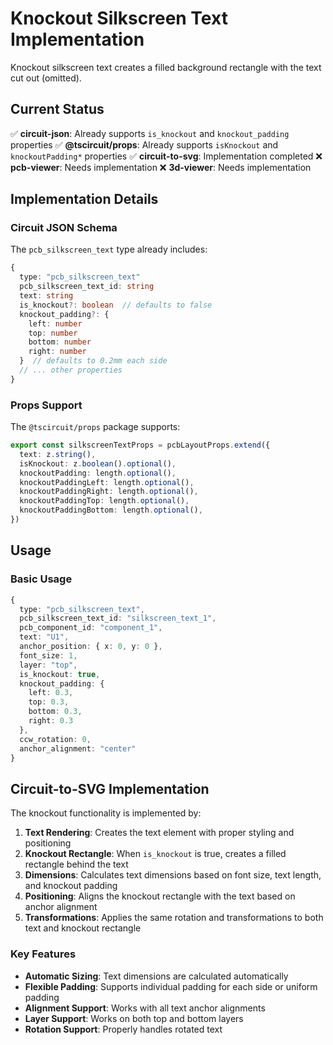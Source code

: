 # Knockout Silkscreen Text Implementation

Knockout silkscreen text creates a filled background rectangle with the text cut out (omitted).

## Current Status

✅ **circuit-json**: Already supports `is_knockout` and `knockout_padding` properties
✅ **@tscircuit/props**: Already supports `isKnockout` and `knockoutPadding*` properties
✅ **circuit-to-svg**: Implementation completed
❌ **pcb-viewer**: Needs implementation
❌ **3d-viewer**: Needs implementation

## Implementation Details

### Circuit JSON Schema

The `pcb_silkscreen_text` type already includes:

```typescript
{
  type: "pcb_silkscreen_text"
  pcb_silkscreen_text_id: string
  text: string
  is_knockout?: boolean  // defaults to false
  knockout_padding?: {
    left: number
    top: number
    bottom: number
    right: number
  }  // defaults to 0.2mm each side
  // ... other properties
}
```

### Props Support

The `@tscircuit/props` package supports:

```typescript
export const silkscreenTextProps = pcbLayoutProps.extend({
  text: z.string(),
  isKnockout: z.boolean().optional(),
  knockoutPadding: length.optional(),
  knockoutPaddingLeft: length.optional(),
  knockoutPaddingRight: length.optional(),
  knockoutPaddingTop: length.optional(),
  knockoutPaddingBottom: length.optional(),
})
```

## Usage

### Basic Usage

```typescript
{
  type: "pcb_silkscreen_text",
  pcb_silkscreen_text_id: "silkscreen_text_1",
  pcb_component_id: "component_1",
  text: "U1",
  anchor_position: { x: 0, y: 0 },
  font_size: 1,
  layer: "top",
  is_knockout: true,
  knockout_padding: {
    left: 0.3,
    top: 0.3,
    bottom: 0.3,
    right: 0.3
  },
  ccw_rotation: 0,
  anchor_alignment: "center"
}
```

## Circuit-to-SVG Implementation

The knockout functionality is implemented by:

1. **Text Rendering**: Creates the text element with proper styling and positioning
2. **Knockout Rectangle**: When `is_knockout` is true, creates a filled rectangle behind the text
3. **Dimensions**: Calculates text dimensions based on font size, text length, and knockout padding
4. **Positioning**: Aligns the knockout rectangle with the text based on anchor alignment
5. **Transformations**: Applies the same rotation and transformations to both text and knockout rectangle

### Key Features

- **Automatic Sizing**: Text dimensions are calculated automatically
- **Flexible Padding**: Supports individual padding for each side or uniform padding
- **Alignment Support**: Works with all text anchor alignments
- **Layer Support**: Works on both top and bottom layers
- **Rotation Support**: Properly handles rotated text
